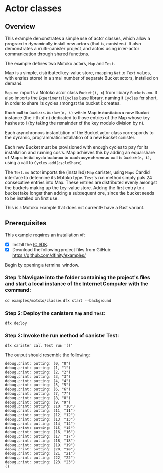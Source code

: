 # Actor classes

## Overview

This example demonstrates a simple use of actor classes, which allow a program to dynamically install new actors (that is, canisters). It also demonstrates a multi-canister project, and actors using inter-actor communication through shared functions.

The example defines two Motoko actors, `Map` and `Test`.

Map is a simple, distributed key-value store, mapping `Nat` to `Text` values, with entries stored in a small number of separate Bucket actors, installed on demand.

`Map.mo` imports a Motoko actor class `Bucket(i, n`) from library `Buckets.mo`. It also imports the `ExperimentalCycles` base library, naming it `Cycles` for short, in order to share its cycles amongst the bucket it creates.

Each call to `Buckets.Bucket(n, i)` within Map instantiates a new Bucket instance (the i-th of n) dedicated to those entries of the Map whose key hashes to i (by taking the remainder of the key modulo division by n).

Each asynchronous instantiation of the Bucket actor class corresponds to the dynamic, programmatic installation of a new Bucket canister.

Each new Bucket must be provisioned with enough cycles to pay for its installation and running costs. Map achieves this by adding an equal share of Map's initial cycle balance to each asynchronous call to `Bucket(n, i)`, using a call to `Cycles.add(cycleShare`).

The `Test.mo` actor imports the (installed) `Map` canister, using `Maps` Candid interface to determine its Motoko type. `Test`'s run method simply puts 24 consecutive entries into Map. These entries are distributed evenly amongst the buckets making up the key-value store. Adding the first entry to a bucket take longer than adding a subsequent one, since the bucket needs to be installed on first use.

This is a Motoko example that does not currently have a Rust variant. 


## Prerequisites
This example requires an installation of:

- [x] Install the [IC SDK](../developer-docs/setup/install/index.mdx).
- [x] Download the following project files from GitHub: https://github.com/dfinity/examples/

Begin by opening a terminal window.

### Step 1: Navigate into the folder containing the project's files and start a local instance of the Internet Computer with the command:

`cd examples/motoko/classes`
`dfx start --background`

### Step 2: Deploy the canisters `Map` and `Test`:

```
dfx deploy
```

### Step 3: Invoke the run method of canister Test:

```
dfx canister call Test run '()'
```

The output should resemble the following:

```
debug.print: putting: (0, "0")
debug.print: putting: (1, "1")
debug.print: putting: (2, "2")
debug.print: putting: (3, "3")
debug.print: putting: (4, "4")
debug.print: putting: (5, "5")
debug.print: putting: (6, "6")
debug.print: putting: (7, "7")
debug.print: putting: (8, "8")
debug.print: putting: (9, "9")
debug.print: putting: (10, "10")
debug.print: putting: (11, "11")
debug.print: putting: (12, "12")
debug.print: putting: (13, "13")
debug.print: putting: (14, "14")
debug.print: putting: (15, "15")
debug.print: putting: (16, "16")
debug.print: putting: (17, "17")
debug.print: putting: (18, "18")
debug.print: putting: (19, "19")
debug.print: putting: (20, "20")
debug.print: putting: (21, "21")
debug.print: putting: (22, "22")
debug.print: putting: (23, "23")
()
```